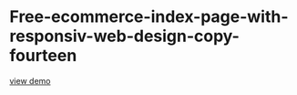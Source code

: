 # Free-ecommerce-index-page-with-responsiv-web-design-copy-fourteen
<a href="http://webi4u.com/web/article/Free-ecommerce-index-page-with-responsiv-web-design-copy-fourteen/">
  view demo
  </a>
